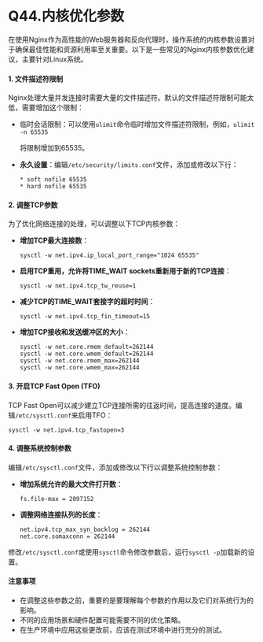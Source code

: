 # Q44.内核优化参数

在使用Nginx作为高性能的Web服务器和反向代理时，操作系统的内核参数设置对于确保最佳性能和资源利用率至关重要。以下是一些常见的Nginx内核参数优化建议，主要针对Linux系统。

#### 1. 文件描述符限制

Nginx处理大量并发连接时需要大量的文件描述符。默认的文件描述符限制可能太低，需要增加这个限制：

- 临时会话限制：可以使用`ulimit`命令临时增加文件描述符限制，例如，`ulimit -n 65535`

  将限制增加到65535。

  

- **永久设置**：编辑`/etc/security/limits.conf`文件，添加或修改以下行：

  ```
  * soft nofile 65535
  * hard nofile 65535
  ```

#### 2. 调整TCP参数

为了优化网络连接的处理，可以调整以下TCP内核参数：

- **增加TCP最大连接数**：

  ```
  sysctl -w net.ipv4.ip_local_port_range="1024 65535"
  ```

- **启用TCP重用，允许将TIME_WAIT sockets重新用于新的TCP连接**：

  ```
  sysctl -w net.ipv4.tcp_tw_reuse=1
  ```

- **减少TCP的TIME_WAIT套接字的超时时间**：

  ```
  sysctl -w net.ipv4.tcp_fin_timeout=15
  ```

- **增加TCP接收和发送缓冲区的大小**：

  ```
  sysctl -w net.core.rmem_default=262144
  sysctl -w net.core.wmem_default=262144
  sysctl -w net.core.rmem_max=262144
  sysctl -w net.core.wmem_max=262144
  ```

#### 3. 开启TCP Fast Open (TFO)

TCP Fast Open可以减少建立TCP连接所需的往返时间，提高连接的速度。编辑`/etc/sysctl.conf`来启用TFO：

```
sysctl -w net.ipv4.tcp_fastopen=3
```

#### 4. 调整系统控制参数

编辑`/etc/sysctl.conf`文件，添加或修改以下行以调整系统控制参数：

- **增加系统允许的最大文件打开数**：

  ```
  fs.file-max = 2097152
  ```

- **调整网络连接队列的长度**：

  ```
  net.ipv4.tcp_max_syn_backlog = 262144
  net.core.somaxconn = 262144
  ```

修改`/etc/sysctl.conf`或使用`sysctl`命令修改参数后，运行`sysctl -p`加载新的设置。

#### 注意事项

- 在调整这些参数之前，重要的是要理解每个参数的作用以及它们对系统行为的影响。
- 不同的应用场景和硬件配置可能需要不同的优化策略。
- 在生产环境中应用这些更改前，应该在测试环境中进行充分的测试。